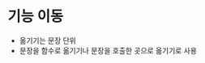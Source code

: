 # 기능 이동

- 옮기기는 문장 단위
- 문장을 함수로 옮기기나 문장을 호출한 곳으로 옮기기로 사용
<!--stackedit_data:
eyJoaXN0b3J5IjpbLTE0ODAyNjYzODgsLTE4OTIwMTQ5MDNdfQ
==
-->